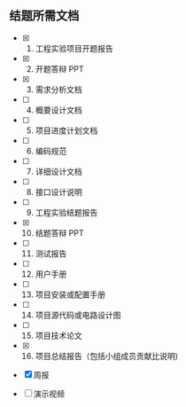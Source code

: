 ## 结题所需文档

- [x] 1. 工程实验项目开题报告
- [x] 2. 开题答辩 PPT
- [x] 3. 需求分析文档
- [ ] 4. 概要设计文档
- [ ] 5. 项目进度计划文档
- [ ] 6. 编码规范
- [ ] 7. 详细设计文档
- [ ] 8. 接口设计说明
- [ ] 9. 工程实验结题报告
- [x] 10. 结题答辩 PPT
- [ ] 11. 测试报告
- [ ] 12. 用户手册
- [ ] 13. 项目安装或配置手册
- [ ] 14. 项目源代码或电路设计图
- [ ] 15. 项目技术论文
- [x] 16. 项目总结报告（包括小组成员贡献比说明)

- [x] 周报
- [ ] 演示视频

